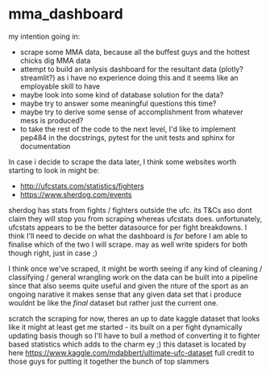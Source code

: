 # mma_dashboard

my intention going in:

- scrape some MMA data, because all the buffest guys and the hottest chicks dig MMA data
- attempt to build an anlysis dashboard for the resultant data (plotly? streamlit?) as i have no experience doing this and it seems like an employable skill to have
- maybe look into some kind of database solution for the data?
- maybe try to answer some meaningful questions this time?
- maybe try to derive some sense of accomplishment from whatever mess is produced?
- to take the rest of the code to the next level, I'd like to implement pep484 in the docstrings, pytest for the unit tests and sphinx for documentation

In case i decide to scrape the data later, I think some websites worth starting to look in might be:

- http://ufcstats.com/statistics/fighters
- https://www.sherdog.com/events 

sherdog has stats from fights / fighters outside the ufc. its T&Cs aso dont claim they will stop you from scraping whereas ufcstats does. unfortunately, ufcstats appears to be the better datasource for per fight breakdowns. I think I'll need to decide on what the dashboard is *for* before I am able to finalise which of the two I will scrape. may as well write spiders for both though right, just in case ;) 

I think once we've scraped, it might be worth seeing if any kind of cleaning / classifying / general wrangling work on the data can be built into a pipeline since that also seems quite useful and given the nture of the sport as an ongoing narative it makes sense that any given data set that i produce wouldnt be like the *final* dataset but rather just the current one.


scratch the scraping for now, theres an up to date kaggle dataset that looks like it might at least get me started - its built on a per fight dynamically updating basis though so I'll have to buil a method of converting it to fighter based statistics which adds to the charm ey ;)
this dataset is located by here https://www.kaggle.com/mdabbert/ultimate-ufc-dataset full credit to those guys for putting it together the bunch of top slammers



